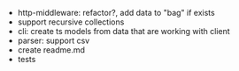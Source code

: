 - http-middleware: refactor?, add data to "bag" if exists
- support recursive collections
- cli: create ts models from data that are working with client
- parser: support csv
- create readme.md
- tests
